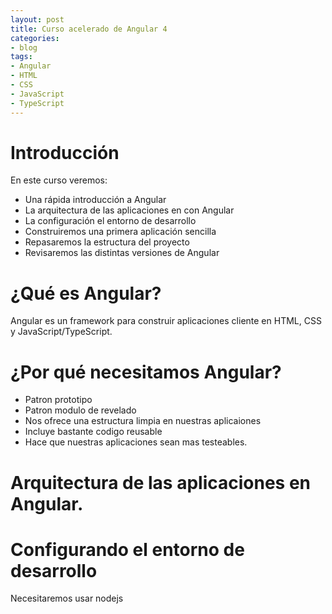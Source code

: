 ```yaml
---
layout: post
title: Curso acelerado de Angular 4
categories:
- blog
tags:
- Angular
- HTML
- CSS
- JavaScript
- TypeScript
---
```


# Introducción

En este curso veremos:
- Una rápida introducción a Angular
- La arquitectura de las aplicaciones en con Angular
- La configuración el entorno de desarrollo
- Construiremos una primera aplicación sencilla
- Repasaremos la estructura del proyecto
- Revisaremos las distintas versiones de Angular

# ¿Qué es Angular?

Angular es un framework para construir aplicaciones cliente en HTML, CSS y JavaScript/TypeScript.

# ¿Por qué necesitamos Angular?
- Patron prototipo
- Patron modulo de revelado
- Nos ofrece una estructura limpia en nuestras aplicaiones
- Incluye bastante codigo reusable
- Hace que nuestras aplicaciones sean mas testeables.

# Arquitectura de las aplicaciones en Angular.


# Configurando el entorno de desarrollo
Necesitaremos usar nodejs

